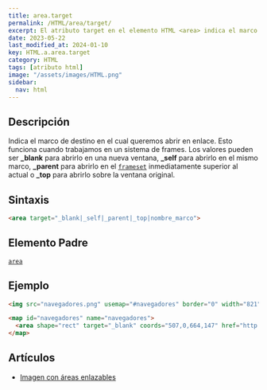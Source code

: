 ```yaml
---
title: area.target
permalink: /HTML/area/target/
excerpt: El atributo target en el elemento HTML <area> indica el marco de destino para abrir un enlace. Los valores posibles son _blank, _self, _parent y _top.
date: 2023-05-22
last_modified_at: 2024-01-10
key: HTML.a.area.target
category: HTML
tags: [atributo html]
image: "/assets/images/HTML.png"
sidebar:
  nav: html
---
```


## Descripción


Indica el marco de destino en el cual queremos abrir en enlace. Esto funciona cuando trabajamos en un sistema de frames. Los valores pueden ser **_blank** para abrirlo en una nueva ventana, **_self** para abrirlo en el mismo marco, **_parent** para abrirlo en el [`frameset`](https://www.w3api.com/HTML/frameset) inmediatamente superior al actual o **_top** para abrirlo sobre la ventana original.


## Sintaxis


```html
<area target="_blank|_self|_parent|_top|nombre_marco">
```


## Elemento Padre


[`area`](/HTML/area/)


## Ejemplo


```html
<img src="navegadores.png" usemap="#navegadores" border="0" width="821" height="152" alt="Navegadores" />

<map id="navegadores" name="navegadores">
  <area shape="rect" target="_blank" coords="507,0,664,147" href="http://www.ayudaenlaweb.com/navegadores/que-es-safari/" alt="Safari" title="Safari" />
</map>
```


## Artículos

- [Imagen con áreas enlazables](http://lineadecodigo.com/html/imagen-con-areas-enlazables/)
